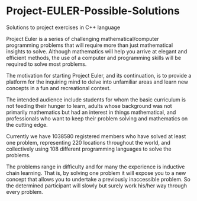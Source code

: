 # Project-EULER-Possible-Solutions
Solutions to project exercises in C++ language

Project Euler is a series of challenging mathematical/computer programming problems that will require more than just mathematical insights to solve. 
Although mathematics will help you arrive at elegant and efficient methods, the use of a computer and programming skills will be required to solve most problems.

The motivation for starting Project Euler, and its continuation, is to provide a platform for the inquiring mind to delve into unfamiliar areas 
and learn new concepts in a fun and recreational context.

The intended audience include students for whom the basic curriculum is not feeding their hunger to learn, adults whose background was not primarily mathematics 
but had an interest in things mathematical, and professionals who want to keep their problem solving and mathematics on the cutting edge.

Currently we have 1038580 registered members who have solved at least one problem, representing 220 locations throughout the world, and collectively using 108 
different programming languages to solve the problems.

The problems range in difficulty and for many the experience is inductive chain learning. That is, by solving one problem it will expose you to a new concept 
that allows you to undertake a previously inaccessible problem. So the determined participant will slowly but surely work his/her way through every problem.
